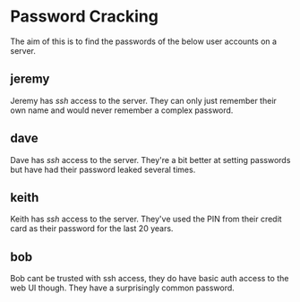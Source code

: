 # Password Cracking

The aim of this is to find the passwords of the below user accounts on a server.

## jeremy
Jeremy has *ssh* access to the server. 
They can only just remember their own name and would never remember a complex password.

## dave
Dave has *ssh* access to the server. They're a bit better at setting passwords but have had their password leaked several times.

## keith
Keith has *ssh* access to the server. They've used the PIN from their credit card as their password for the last 20 years.

## bob
Bob cant be trusted with ssh access, they do have basic auth access to the web UI though. They have a surprisingly common password.
